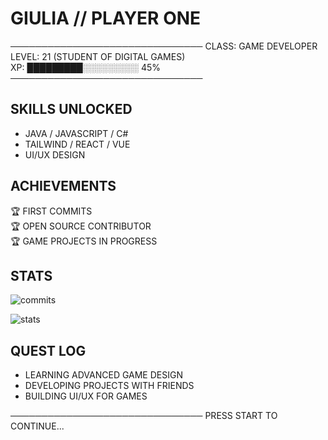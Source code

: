 # GIULIA // PLAYER ONE

───────────────────────────────
CLASS: GAME DEVELOPER  
LEVEL: 21 (STUDENT OF DIGITAL GAMES)  
XP: █████████░░░░░░░░░ 45%  
───────────────────────────────

## SKILLS UNLOCKED

- JAVA / JAVASCRIPT / C#  
- TAILWIND / REACT / VUE  
- UI/UX DESIGN  

## ACHIEVEMENTS

🏆 FIRST COMMITS  
🏆 OPEN SOURCE CONTRIBUTOR  
🏆 GAME PROJECTS IN PROGRESS  

## STATS

![commits](https://github-readme-streak-stats.herokuapp.com?user=gisolinha&theme=dark&hide_border=true&background=1a1a1a&ring=c7a27c&fire=c7a27c&currStreakLabel=c7a27c)

![stats](https://github-readme-stats.vercel.app/api?username=gisolinha&show_icons=true&theme=dark&hide_border=true&bg_color=1a1a1a&title_color=c7a27c&text_color=c7a27c&icon_color=c7a27c)

## QUEST LOG

- LEARNING ADVANCED GAME DESIGN  
- DEVELOPING PROJECTS WITH FRIENDS  
- BUILDING UI/UX FOR GAMES  

───────────────────────────────
PRESS START TO CONTINUE...
